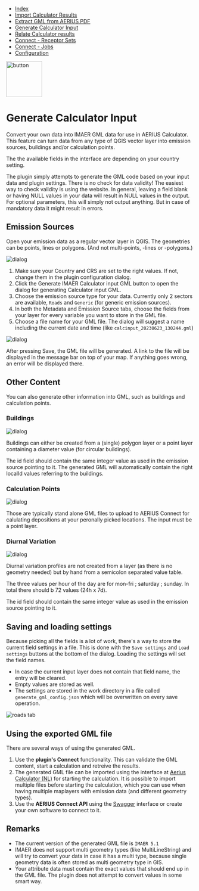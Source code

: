 * [Index](index.md)
* [Import Calculator Results](01_import_calc_results.md)
* [Extract GML from AERIUS PDF](03_extract_gml_from_pdf.md)
* [Generate Calculator Input](04_generate_calc_input.md)
* [Relate Calculator results](05_relate_calc_results.md)
* [Connect - Receptor Sets](07_connect_receptor_sets.md)
* [Connect - Jobs](08_connect_jobs.md)
* [Configuration](09_configuration.md)

<img src="img/icons/icon_generate_calc_input.svg" alt="button" width="96"/>

# Generate Calculator Input

Convert your own data into IMAER GML data for use in AERIUS Calculator. This feature can turn data from any type of QGIS vector layer into emission sources, buildings and/or calculation points.

The the available fields in the interface are depending on your country setting.

The plugin simply attempts to generate the GML code based on your input data and plugin settings. There is no check for data validity! The easiest way to check validity is using the website.
In general, leaving a field blank or having NULL values in your data will result in NULL values in the output. For optional parameters, this will simply not output anything. But in case of mandatory data it might result in errors.

## Emission Sources

Open your emission data as a regular vector layer in QGIS. The geometries can be points,
lines or polygons. (And not multi-points, -lines or -polygons.)

![dialog](img/generate_aerius_calculator_input_dlg_2.png)

1. Make sure your Country and CRS are set to the right values. If not, change them in the plugin configuration dialog.
2. Click the Generate IMAER Calculator input GML button to open the dialog for generating Calculator input GML.
3. Choose the emission source type for your data. Currently only 2 sectors are available, `Roads` and `Generic` (for generic emission sources).
4. In both the Metadata and Emission Source tabs, choose the fields from your layer for every variable you want to store in the GML file.
5. Choose a file name for your GML file. The dialog will suggest a name including the current date and time (like `calcinput_20230623_130244.gml`)

![dialog](img/generate_aerius_calculator_input_dlg_es.png)

After pressing Save, the GML file will be generated. A link to the file will be displayed in the message bar on top of your map. If anything goes wrong, an error will be displayed there.

## Other Content

You can also generate other information into GML, such as buildings and calculation points.

### Buildings

![dialog](img/generate_aerius_calculator_input_dlg_bld.png)

Buildings can either be created from a (single) polygon layer or a point layer containing
a diameter value (for circular buildings).

The id field should contain the same integer value as used in the emission source pointing to it. The generated GML will automatically contain the right localId values referring to the buildings.

### Calculation Points

![dialog](img/generate_aerius_calculator_input_dlg_cp.png)

Those are typically stand alone GML files to upload to AERIUS Connect for calulating depositions at your peronally picked locations. The input must be a point layer.

### Diurnal Variation

![dialog](img/generate_aerius_calculator_input_dlg_dv.png)

Diurnal variation profiles are not created from a layer (as there is no geometry needed) but by hand
from a semicolon separated value table.

The three values per hour of the day are for mon-fri ; saturday ; sunday. In total there should b 72 values (24h x 7d).

The id field should contain the same integer value as used in the emission source pointing to it.

## Saving and loading settings

Because picking all the fields is a lot of work, there's a way to store the current
field settings in a file. This is done with the `Save settings` and `Load settings` buttons
at the bottom of the dialog.
Loading the settings will set the field names.
* In case the current input layer does not contain that field name, the entry will be cleared.
* Empty values are stored as well.
* The settings are stored in the work directory in a file called `generate_gml_config.json`
which will be overwritten on every save operation.

![roads tab](img/generate_aerius_calculator_input_dlg_3.png)

## Using the exported GML file

There are several ways of using the generated GML.

1. Use the **plugin's Connect** functionality. This can validate the GML content, start a calculation and retreive the results.
2. The generated GML file can be imported using the interface at [Aerius Calculator (NL)](https://calculator.aerius.nl/) for starting the calculation. It is possible
to import multiple files before starting the calculation, which you can use when having
multiple maplayers with emission data (and different geometry types).
3. Use the **AERIUS Connect API** using the [Swagger](https://connect.aerius.nl/) interface or
create your own software to connect to it.

## Remarks

* The current version of the generated GML file is `IMAER 5.1`
* IMAER does not support multi geometry types (like MultiLineString) and will try to
convert your data in case it has a multi type, because single geometry data is often stored as multi geometry type in GIS.
* Your attribute data must contain the exact values that should end up in the GML file. The plugin does not attempt to convert values in some smart way.
